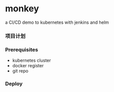 # monkey
a CI/CD demo to kubernetes with jenkins and helm

### 项目计划

### Prerequisites
* kubernetes cluster
* docker register
* git repo

### Deploy

###
